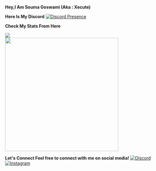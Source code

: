 **Hey,I Am Souma Goswami (Aka : Xecute)**

 **Here Is My Discord**
 [![Discord Presence](https://discord.c99.nl/widget/theme-2/162213250719547392.png)](https://discord.com/users/162213250719547392) 

 **Check My Stats From Here**
 <br>
 <div align='left'> 
 <a href="https://github.com/Xecutegg?tab=repositories"> 
             <img src="https://github-readme-stats.vercel.app/api/top-langs/?username=Xecutegg&bg_color=14151a&theme=dark&title_color=206DA2&text_color=FFFFFF&layout=compact&show_icons=true&border_color=206DA2&icon_color=206DA2&include_all_commits=true&border_radius=15&card_width=370"></img> 
           </a><br> 
           <a href="https://github.com/Xecutegg"> 
             <img width="370" src="https://github-readme-stats.vercel.app/api?username=Xecutegg&show_icons=true&bg_color=14151a&title_color=E1591F&text_color=FFFFFF&border_color=E1591F&icon_color=E1591F&include_all_commits=true&layout=compact&border_radius=15&card_width=370"></img> 
           </a> 
 </div>

**Let's Connect Feel free to connect with me on social media!**
 [![Discord](https://img.shields.io/badge/-Discord-7289DA?logo=discord&logoColor=white&style=flat)](https://discord.com/users/162213250719547392) 
 [![Instagram](https://img.shields.io/badge/-Instagram-E4405F?logo=instagram&logoColor=white&style=flat)](https://www.instagram.com/onedream.gg/) 
